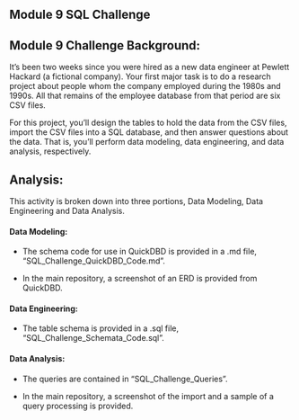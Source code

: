 ## Module 9 SQL Challenge

## Module 9 Challenge Background:
It’s been two weeks since you were hired as a new data engineer at Pewlett Hackard (a fictional company). Your first major task is to do a research project about people whom the company employed during the 1980s and 1990s. All that remains of the employee database from that period are six CSV files.

For this project, you’ll design the tables to hold the data from the CSV files, import the CSV files into a SQL database, and then answer questions about the data. That is, you’ll perform data modeling, data engineering, and data analysis, respectively.

## Analysis:

This activity is broken down into three portions, Data Modeling, Data Engineering and Data Analysis.

#### Data Modeling:

-	The schema code for use in QuickDBD is provided in a .md file, “SQL_Challenge_QuickDBD_Code.md”.

  -	In the main repository, a screenshot of an ERD is provided from QuickDBD.

#### Data Engineering:

-	The table schema is provided in a .sql file, “SQL_Challenge_Schemata_Code.sql”.

#### Data Analysis:

-	The queries are contained in “SQL_Challenge_Queries”.

  -	In the main repository, a screenshot of the import and a sample of a query processing is provided.
